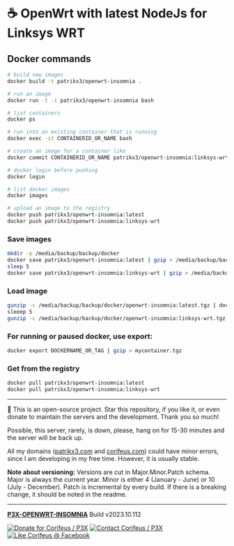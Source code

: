 [//]: #@corifeus-header

# ☕ OpenWrt with latest NodeJs for Linksys WRT

                        
[//]: #@corifeus-header:end
## Docker commands

```bash
# build new images
docker build -t patrikx3/openwrt-insomnia .

# run an image
docker run -t -i patrikx3/openwrt-insomnia bash

# list containers
docker ps

# run into an existing container that is running
docker exec -it CONTAINERID_OR_NAME bash

# create an image for a container like
docker commit CONTAINERID_OR_NAME patrikx3/openwrt-insomnia:linksys-wrt

# docker login before pushing
docker login

# list docker images
docker images

# upload an image to the registry
docker push patrikx3/openwrt-insomnia:latest
docker push patrikx3/openwrt-insomnia:linksys-wrt
```

### Save images
```bash
mkdir -p /media/backup/backup/docker
docker save patrikx3/openwrt-insomnia:latest | gzip > /media/backup/backup/docker/openwrt-insomnia:latest.tgz
sleep 5
docker save patrikx3/openwrt-insomnia:linksys-wrt | gzip > /media/backup/backup/docker/openwrt-insomnia:linksys-wrt.tgz
```

### Load image
```bash
gunzip -c /media/backup/backup/docker/openwrt-insomnia:latest.tgz | docker load
sleeep 5
gunzip -c /media/backup/backup/docker/openwrt-insomnia:linksys-wrt.tgz | docker load
```

### For running or paused docker, use export:

```bash
docker export DOCKERNAME_OR_TAG | gzip > mycontainer.tgz
```

### Get from the registry
```bash
docker pull patrikx3/openwrt-insomnia:latest
docker pull patrikx3/openwrt-insomnia:linksys-wrt
```

[//]: #@corifeus-footer

---

🙏 This is an open-source project. Star this repository, if you like it, or even donate to maintain the servers and the development. Thank you so much!

Possible, this server, rarely, is down, please, hang on for 15-30 minutes and the server will be back up.

All my domains ([patrikx3.com](https://patrikx3.com) and [corifeus.com](https://corifeus.com)) could have minor errors, since I am developing in my free time. However, it is usually stable.

**Note about versioning:** Versions are cut in Major.Minor.Patch schema. Major is always the current year. Minor is either 4 (January - June) or 10 (July - December). Patch is incremental by every build. If there is a breaking change, it should be noted in the readme.


---

[**P3X-OPENWRT-INSOMNIA**](https://corifeus.com/openwrt-insomnia) Build v2023.10.112

[![Donate for Corifeus / P3X](https://img.shields.io/badge/Donate-Corifeus-003087.svg)](https://www.paypal.com/cgi-bin/webscr?cmd=_s-xclick&hosted_button_id=QZVM4V6HVZJW6)  [![Contact Corifeus / P3X](https://img.shields.io/badge/Contact-P3X-ff9900.svg)](https://www.patrikx3.com/en/front/contact) [![Like Corifeus @ Facebook](https://img.shields.io/badge/LIKE-Corifeus-3b5998.svg)](https://www.facebook.com/corifeus.software)






[//]: #@corifeus-footer:end
